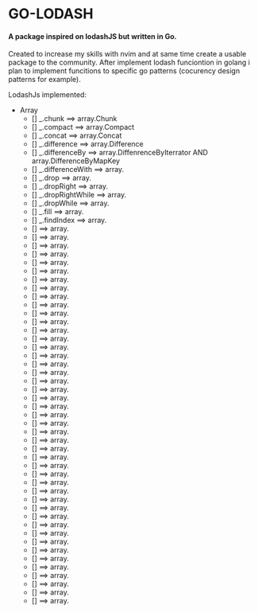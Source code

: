 # GO-LODASH
#### A package inspired on lodashJS but written in Go.

Created to increase my skills with nvim and at same time create a usable package to the community.
After implement lodash funciontion in golang i plan to implement funcitions to specific go patterns (cocurency design patterns for example).

LodashJs implemented:

- Array 
  - [] _.chunk ==> array.Chunk
  - [] _.compact ==> array.Compact
  - [] _.concat ==> array.Concat
  - [] _.difference ==> array.Difference
  - [] _.differenceBy ==> array.DiffenrenceByIterrator AND array.DifferenceByMapKey
  - [] _.differenceWith ==> array.
  - [] _.drop ==> array.
  - [] _.dropRight ==> array.
  - [] _.dropRightWhile ==> array.
  - [] _.dropWhile ==> array.
  - [] _.fill ==> array.
  - [] _.findIndex ==> array.
  - []  ==> array.
  - []  ==> array.
  - []  ==> array.
  - []  ==> array.
  - []  ==> array.
  - []  ==> array.
  - []  ==> array.
  - []  ==> array.
  - []  ==> array.
  - []  ==> array.
  - []  ==> array.
  - []  ==> array.
  - []  ==> array.
  - []  ==> array.
  - []  ==> array.
  - []  ==> array.
  - []  ==> array.
  - []  ==> array.
  - []  ==> array.
  - []  ==> array.
  - []  ==> array.
  - []  ==> array.
  - []  ==> array.
  - []  ==> array.
  - []  ==> array.
  - []  ==> array.
  - []  ==> array.
  - []  ==> array.
  - []  ==> array.
  - []  ==> array.
  - []  ==> array.
  - []  ==> array.
  - []  ==> array.
  - []  ==> array.
  - []  ==> array.
  - []  ==> array.
  - []  ==> array.
  - []  ==> array.
  - []  ==> array.
  - []  ==> array.
  - []  ==> array.
  - []  ==> array.
  - []  ==> array.
  - []  ==> array.
  - []  ==> array.
